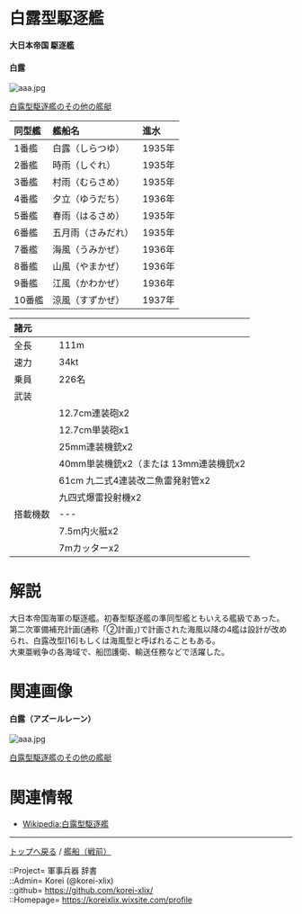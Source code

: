 # 白露型駆逐艦
**大日本帝国 駆逐艦**

#### 白露
![aaa.jpg](https://bn02pap001files.storage.live.com/y4mt3y_7YzJQJe5yEbjdrsny4GMyQtLWYn5bCwGQrCEEGWxpciOz3h65R9Aj9mPMmy_9POiEoEbmRph5IjDNI6dsB7MmwE3KjVP5cpj04qXkwEdVVFazZEXCtEeiZFH0Xp0FlsBg21dfbnJI_cLHb5oes0rEPzUB2njQjGKT_uneVFWpVe4qdM0sItwb0stjip-?width=600&height=300&cropmode=none)  
  
[白露型駆逐艦のその他の艦艇](shiratsuyu_other.md)  


|同型艦  |艦船名  |進水  |
|:--|:--|:--|
|1番艦   |白露（しらつゆ）  |1935年  |
|2番艦   |時雨（しぐれ）    |1935年  |
|3番艦   |村雨（むらさめ）  |1935年  |
|4番艦   |夕立（ゆうだち）  |1936年  |
|5番艦   |春雨（はるさめ）  |1935年  |
|6番艦   |五月雨（さみだれ）|1935年  |
|7番艦   |海風（うみかぜ）  |1936年  |
|8番艦   |山風（やまかぜ）  |1936年  |
|9番艦   |江風（かわかぜ）  |1936年  |
|10番艦  |涼風（すずかぜ）  |1937年  |


|諸元  |  |
|:--|:--|
|全長  |111m  |
|速力  |34kt  |
|乗員  |226名  |
|武装  |  |
||12.7cm連装砲x2  |
||12.7cm単装砲x1  |
||25mm連装機銃x2  |
||40mm単装機銃x2（または 13mm連装機銃x2  |
||61cm 九二式4連装改二魚雷発射管x2  |
||九四式爆雷投射機x2  |
|搭載機数  |---  |
||7.5m内火艇x2  |
||7mカッターx2  |


# 解説
大日本帝国海軍の駆逐艦。初春型駆逐艦の準同型艦ともいえる艦級であった。  
第二次軍備補充計画(通称「②計画」)で計画された海風以降の4艦は設計が改められ、白露改型[16]もしくは海風型と呼ばれることもある。  
大東亜戦争の各海域で、船団護衛、輸送任務などで活躍した。  


# 関連画像

#### 白露（アズールレーン）
![aaa.jpg](https://bn02pap001files.storage.live.com/y4mgXpkmSKJyBAiYQb1ACXlHWdRStLDFA-9ZGNOnEeVNO5DzMqYr-VtXtb7KQrylwNniGu9LN-nC2XYZxuMR9V5e0LRnv3t7hcKnTYWcfbgYPE8I8Bbd9B6tavs9zvlj9ybFQVEBnf8LMD7_zmX1Z9c83dzQI8u1NZo6BGUbZ-6QnwEwyqoHtDqQBW0QFPKf5Nw?width=640&height=360&cropmode=none)  
  
[白露型駆逐艦のその他の艦艇](shiratsuyu_other.md)  


# 関連情報
* [Wikipedia:白露型駆逐艦](https://ja.wikipedia.org/wiki/%E7%99%BD%E9%9C%B2%E5%9E%8B%E9%A7%86%E9%80%90%E8%89%A6)


***
[トップへ戻る](/readme.md) / [艦船（戦前）](/ship_old/readme.md)  
  
::Project= 軍事兵器 辞書  
::Admin= Korei (@korei-xlix)  
::github= https://github.com/korei-xlix/  
::Homepage= https://koreixlix.wixsite.com/profile  
